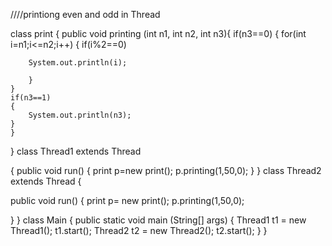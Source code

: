 ////printiong even and odd in Thread

class print 
{
    public void printing (int n1, int n2, int n3){
    if(n3==0)
    {
        for(int i=n1;i<=n2;i++)
        {
            if(i%2==0)
            
        System.out.println(i);
    
        }
    }
    if(n3==1)
    {
        System.out.println(n3);
    }
    }
    
}
class Thread1 extends Thread

{
  public void run()
    {
          print p=new print();
          p.printing(1,50,0);
    }
} 
class Thread2 extends Thread
{

  

  public  void run()
    {
        print p= new print();
         p.printing(1,50,0);
    
}
}
class Main {
    public static void main (String[] args) {
        Thread1 t1 = new Thread1();
        t1.start();
         Thread2 t2 = new Thread2();
        t2.start();
    }
}
